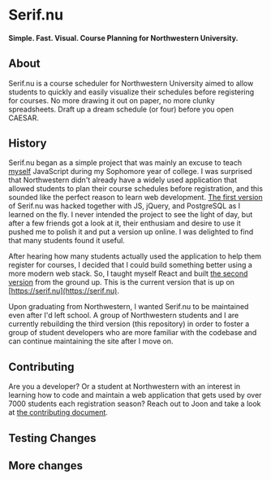 # Serif.nu
#### Simple. Fast. Visual. Course Planning for Northwestern University.

## About
Serif.nu is a course scheduler for Northwestern University aimed to allow students to quickly and easily visualize their schedules before registering for courses. No more drawing it out on paper, no more clunky spreadsheets. Draft up a dream schedule (or four) before you open CAESAR.

## History
Serif.nu began as a simple project that was mainly an excuse to teach [myself](http://joonpark.me/) JavaScript during my Sophomore year of college. I was surprised that Northwestern didn't already have a widely used application that allowed students to plan their course schedules before registration, and this sounded like the perfect reason to learn web development. [The first version](https://github.com/Joonpark13/nuvsc) of Serif.nu was hacked together with JS, jQuery, and PostgreSQL as I learned on the fly. I never intended the project to see the light of day, but after a few friends got a look at it, their enthusiam and desire to use it pushed me to polish it and put a version up online. I was delighted to find that many students found it useful.

After hearing how many students actually used the application to help them register for courses, I decided that I could build something better using a more modern web stack. So, I taught myself React and built [the second version](https://github.com/Joonpark13/serif.nu-old) from the ground up. This is the current version that is up on [https://serif.nu](https://serif.nu).

Upon graduating from Northwestern, I wanted Serif.nu to be maintained even after I'd left school. A group of Northwestern students and I are currently rebuilding the third version (this repository) in order to foster a group of student developers who are more familiar with the codebase and can continue maintaining the site after I move on.

## Contributing
Are you a developer? Or a student at Northwestern with an interest in learning how to code and maintain a web application that gets used by over 7000 students each registration season? Reach out to Joon and take a look at [the contributing document](CONTRIBUTING.md).

## Testing Changes
## More changes